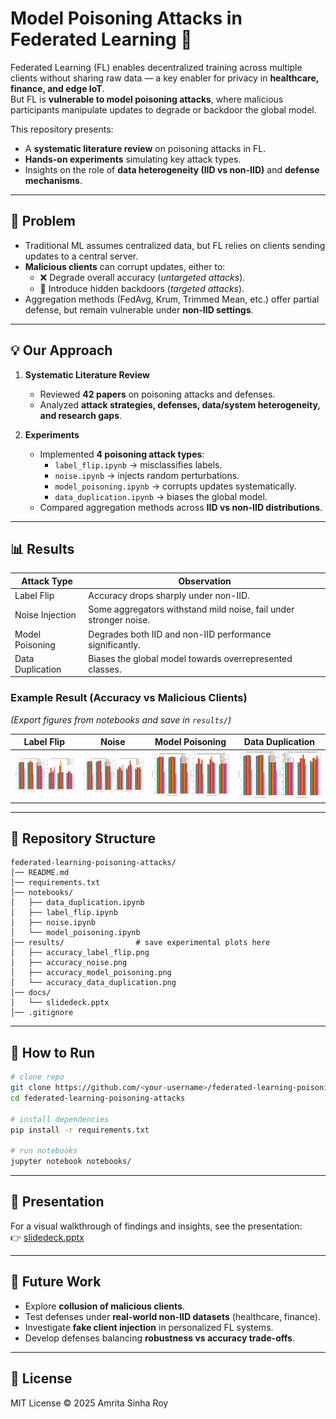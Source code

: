 # Model Poisoning Attacks in Federated Learning 🔐

Federated Learning (FL) enables decentralized training across multiple clients without sharing raw data — a key enabler for privacy in **healthcare, finance, and edge IoT**.  
But FL is **vulnerable to model poisoning attacks**, where malicious participants manipulate updates to degrade or backdoor the global model.

This repository presents:

- A **systematic literature review** on poisoning attacks in FL.
- **Hands-on experiments** simulating key attack types.
- Insights on the role of **data heterogeneity (IID vs non-IID)** and **defense mechanisms**.

---

## 📌 Problem

- Traditional ML assumes centralized data, but FL relies on clients sending updates to a central server.
- **Malicious clients** can corrupt updates, either to:
  - ❌ Degrade overall accuracy (_untargeted attacks_).
  - 🎯 Introduce hidden backdoors (_targeted attacks_).
- Aggregation methods (FedAvg, Krum, Trimmed Mean, etc.) offer partial defense, but remain vulnerable under **non-IID settings**.

---

## 💡 Our Approach

1. **Systematic Literature Review**

   - Reviewed **42 papers** on poisoning attacks and defenses.
   - Analyzed **attack strategies, defenses, data/system heterogeneity, and research gaps**.

2. **Experiments**
   - Implemented **4 poisoning attack types**:
     - `label_flip.ipynb` → misclassifies labels.
     - `noise.ipynb` → injects random perturbations.
     - `model_poisoning.ipynb` → corrupts updates systematically.
     - `data_duplication.ipynb` → biases the global model.
   - Compared aggregation methods across **IID vs non-IID distributions**.

---

## 📊 Results

| Attack Type      | Observation                                                       |
| ---------------- | ----------------------------------------------------------------- |
| Label Flip       | Accuracy drops sharply under non-IID.                             |
| Noise Injection  | Some aggregators withstand mild noise, fail under stronger noise. |
| Model Poisoning  | Degrades both IID and non-IID performance significantly.          |
| Data Duplication | Biases the global model towards overrepresented classes.          |

### Example Result (Accuracy vs Malicious Clients)

_(Export figures from notebooks and save in `results/`)_

| Label Flip                           | Noise                           | Model Poisoning                           | Data Duplication                           |
| ------------------------------------ | ------------------------------- | ----------------------------------------- | ------------------------------------------ |
| ![](results/accuracy_label_flip.png) | ![](results/accuracy_noise.png) | ![](results/accuracy_model_poisoning.png) | ![](results/accuracy_data_duplication.png) |

---

## 📂 Repository Structure

```
federated-learning-poisoning-attacks/
│── README.md
│── requirements.txt
│── notebooks/
│   ├── data_duplication.ipynb
│   ├── label_flip.ipynb
│   ├── noise.ipynb
│   └── model_poisoning.ipynb
│── results/                # save experimental plots here
│   ├── accuracy_label_flip.png
│   ├── accuracy_noise.png
│   ├── accuracy_model_poisoning.png
│   └── accuracy_data_duplication.png
│── docs/
│   └── slidedeck.pptx
│── .gitignore
```

---

## 🚀 How to Run

```bash
# clone repo
git clone https://github.com/<your-username>/federated-learning-poisoning-attacks.git
cd federated-learning-poisoning-attacks

# install dependencies
pip install -r requirements.txt

# run notebooks
jupyter notebook notebooks/
```

---

## 🎤 Presentation

For a visual walkthrough of findings and insights, see the presentation:  
👉 [slidedeck.pptx](docs/slidedeck.pptx)

---

## 🔮 Future Work

- Explore **collusion of malicious clients**.
- Test defenses under **real-world non-IID datasets** (healthcare, finance).
- Investigate **fake client injection** in personalized FL systems.
- Develop defenses balancing **robustness vs accuracy trade-offs**.

---

## 📜 License

MIT License © 2025 Amrita Sinha Roy
